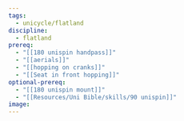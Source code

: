 ```yaml
---
tags:
  - unicycle/flatland
discipline:
  - flatland
prereq:
  - "[[180 unispin handpass]]"
  - "[[aerials]]"
  - "[[hopping on cranks]]"
  - "[[Seat in front hopping]]"
optional-prereq:
  - "[[180 unispin mount]]"
  - "[[Resources/Uni Bible/skills/90 unispin]]"
image: 
---
```

